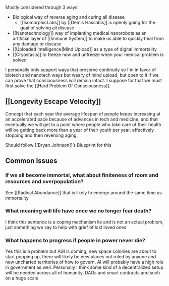Mostly considered through 3 ways:
- Biological way of reverse aging and curing all disease
	- [[IsomorphicLabs]] by [[Demis Hassabis]] is openly going for the goal of solving all disease
- [[Nanotechnology]] way of implanting medical nanorobots as an artificial layer of [[Immune System]] to make us able to quickly heal from any damage or disease
- [[Uploaded Intelligence|Mind Upload]] as a type of digital immortality
- [[Cryostasis]] to freeze now and unfreeze when your medical problem is solved

I personally only support ways that preserve continuity so I'm in favor of biotech and nanotech ways but weary of mind upload, but open to it if we can prove that consciousness will remain intact.
I suppose for that we must first solve the [[Hard Problem Of Consciousness]].

## [[Longevity Escape Velocity]]
Concept that each year the average lifespan of people keeps increasing at an accelerated pace because of advances in tech and medicine, and that eventually we will get to a point where people who take care of their health will be getting back more than a year of their youth per year, effectively stopping and then reversing aging.

Should follow [[Bryan Johnson]]’s Blueprint for this

## Common Issues
### If we all become immortal, what about finiteness of room and resources and overpopulation?
See [[Radical Abundance]] that is likely to emerge around the same time as immortality

### What meaning will life have once we no longer fear death?
I think this sentence is a coping mechanism lie and is not an actual problem, just something we say to help with grief of lost loved ones

### What happens to progress if people in power never die?
Yes this is a problem but AGI is coming, new space colonies are about to start popping up, there will likely be new places not ruled by anyone and new uncharted territories of how to govern. AI will probably have a high role in government as well.
Personally I think some kind of a decentralized setup will be needed across all of humanity.
DAOs and smart contracts and such on a huge scale